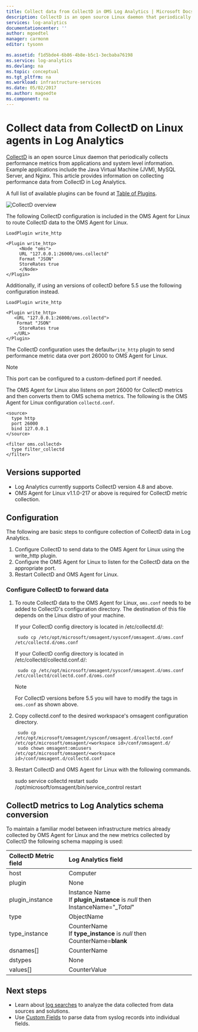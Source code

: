 ```yaml
---
title: Collect data from CollectD in OMS Log Analytics | Microsoft Docs
description: CollectD is an open source Linux daemon that periodically collects data from applications and system level information.  This article provides information on collecting data from CollectD in Log Analytics.
services: log-analytics
documentationcenter: ''
author: mgoedtel
manager: carmonm
editor: tysonn

ms.assetid: f1d5bde4-6b86-4b8e-b5c1-3ecbaba76198
ms.service: log-analytics
ms.devlang: na
ms.topic: conceptual
ms.tgt_pltfrm: na
ms.workload: infrastructure-services
ms.date: 05/02/2017
ms.author: magoedte
ms.component: na
---
```


# Collect data from CollectD on Linux agents in Log Analytics
[CollectD](https://collectd.org/) is an open source Linux daemon that periodically collects performance metrics from applications and system level information. Example applications include the Java Virtual Machine (JVM), MySQL Server, and Nginx. This article provides information on collecting performance data from CollectD in Log Analytics.

A full list of available plugins can be found at [Table of Plugins](https://collectd.org/wiki/index.php/Table_of_Plugins).

![CollectD overview](media/log-analytics-data-sources-collectd/overview.png)

The following CollectD configuration is included in the OMS Agent for Linux to route  CollectD data to the OMS Agent for Linux.

    LoadPlugin write_http

    <Plugin write_http>
         <Node "oms">
         URL "127.0.0.1:26000/oms.collectd"
         Format "JSON"
         StoreRates true
         </Node>
    </Plugin>

Additionally, if using an versions of collectD before 5.5 use the following configuration instead.

    LoadPlugin write_http

    <Plugin write_http>
       <URL "127.0.0.1:26000/oms.collectd">
        Format "JSON"
         StoreRates true
       </URL>
    </Plugin>

The CollectD configuration uses the default`write_http` plugin to send performance metric data over port 26000 to OMS Agent for Linux. 

> [!NOTE]
> This port can be configured to a custom-defined port if needed.

The OMS Agent for Linux also listens on port 26000 for CollectD metrics and then converts them to OMS schema metrics. The following is the OMS Agent for Linux configuration  `collectd.conf`.

    <source>
      type http
      port 26000
      bind 127.0.0.1
    </source>

    <filter oms.collectd>
      type filter_collectd
    </filter>


## Versions supported
- Log Analytics currently supports CollectD version 4.8 and above.
- OMS Agent for Linux v1.1.0-217 or above is required for CollectD metric collection.


## Configuration
The following are basic steps to configure collection of CollectD data in Log Analytics.

1. Configure CollectD to send data to the OMS Agent for Linux using the write_http plugin.  
2. Configure the OMS Agent for Linux to listen for the CollectD data on the appropriate port.
3. Restart CollectD and OMS Agent for Linux.

### Configure CollectD to forward data 

1. To route CollectD data to the OMS Agent for Linux, `oms.conf` needs to be added to CollectD's configuration directory. The destination of this file depends on the Linux  distro of your machine.

    If your CollectD config directory is located in /etc/collectd.d/:

        sudo cp /etc/opt/microsoft/omsagent/sysconf/omsagent.d/oms.conf /etc/collectd.d/oms.conf

    If your CollectD config directory is located in /etc/collectd/collectd.conf.d/:

        sudo cp /etc/opt/microsoft/omsagent/sysconf/omsagent.d/oms.conf /etc/collectd/collectd.conf.d/oms.conf

    >[!NOTE]
    >For CollectD versions before 5.5 you will have to modify the tags in `oms.conf` as shown above.
    >

2. Copy collectd.conf to the desired workspace's omsagent configuration directory.

        sudo cp /etc/opt/microsoft/omsagent/sysconf/omsagent.d/collectd.conf /etc/opt/microsoft/omsagent/<workspace id>/conf/omsagent.d/
        sudo chown omsagent:omiusers /etc/opt/microsoft/omsagent/<workspace id>/conf/omsagent.d/collectd.conf

3. Restart CollectD and OMS Agent for Linux with the following commands.

    sudo service collectd restart
    sudo /opt/microsoft/omsagent/bin/service_control restart

## CollectD metrics to Log Analytics schema conversion
To maintain a familiar model between infrastructure metrics already collected by OMS Agent for Linux and the new metrics collected by CollectD the following schema mapping is used:

| CollectD Metric field | Log Analytics field |
|:--|:--|
| host | Computer |
| plugin | None |
| plugin_instance | Instance Name<br>If **plugin_instance** is *null* then InstanceName="*_Total*" |
| type | ObjectName |
| type_instance | CounterName<br>If **type_instance** is *null* then CounterName=**blank** |
| dsnames[] | CounterName |
| dstypes | None |
| values[] | CounterValue |

## Next steps
* Learn about [log searches](log-analytics-log-searches.md) to analyze the data collected from data sources and solutions. 
* Use [Custom Fields](log-analytics-custom-fields.md) to parse data from syslog records into individual fields.

